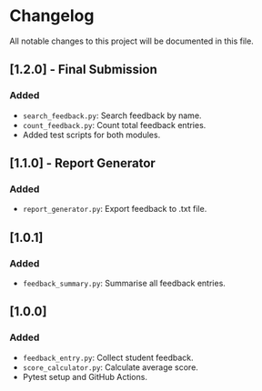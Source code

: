 # Changelog

All notable changes to this project will be documented in this file.

## [1.2.0] - Final Submission
### Added
- `search_feedback.py`: Search feedback by name.
- `count_feedback.py`: Count total feedback entries.
- Added test scripts for both modules.

## [1.1.0] - Report Generator
### Added
- `report_generator.py`: Export feedback to .txt file.

## [1.0.1]
### Added
- `feedback_summary.py`: Summarise all feedback entries.

## [1.0.0]
### Added
- `feedback_entry.py`: Collect student feedback.
- `score_calculator.py`: Calculate average score.
- Pytest setup and GitHub Actions.
